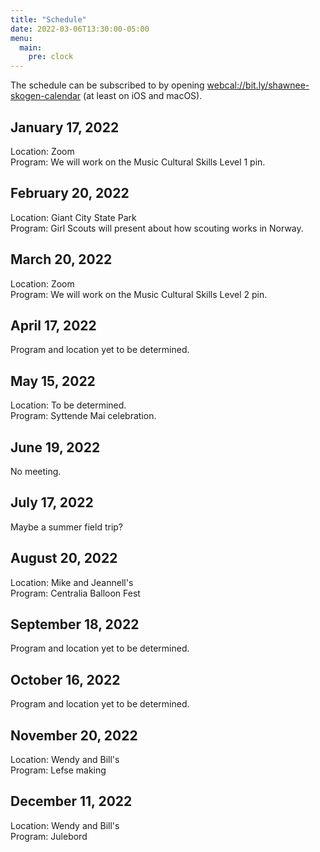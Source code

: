 ```yaml
---
title: "Schedule"
date: 2022-03-06T13:30:00-05:00
menu:
  main:
    pre: clock
---
```


The schedule can be subscribed to by opening [webcal://bit.ly/shawnee-skogen-calendar](webcal://bit.ly/shawnee-skogen-calendar) (at least on iOS and macOS).

## January 17, 2022

Location: Zoom  
Program: We will work on the Music Cultural Skills Level 1 pin.

## February 20, 2022

Location: Giant City State Park  
Program: Girl Scouts will present about how scouting works in Norway.

## March 20, 2022

Location: Zoom  
Program: We will work on the Music Cultural Skills Level 2 pin.

## April 17, 2022

Program and location yet to be determined.

## May 15, 2022

Location: To be determined.  
Program: Syttende Mai celebration.

## June 19, 2022

No meeting.

## July 17, 2022

Maybe a summer field trip?

## August 20, 2022

Location: Mike and Jeannell's  
Program: Centralia Balloon Fest

## September 18, 2022

Program and location yet to be determined.

## October 16, 2022

Program and location yet to be determined.

## November 20, 2022

Location: Wendy and Bill's  
Program: Lefse making

## December 11, 2022

Location: Wendy and Bill's  
Program: Julebord

